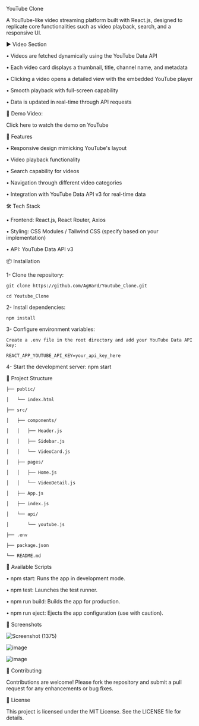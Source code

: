 YouTube Clone

A YouTube-like video streaming platform built with React.js, designed to replicate core functionalities such as video playback, search, and a responsive UI.

▶️ Video Section

• Videos are fetched dynamically using the YouTube Data API

• Each video card displays a thumbnail, title, channel name, and metadata

• Clicking a video opens a detailed view with the embedded YouTube player

• Smooth playback with full-screen capability

• Data is updated in real-time through API requests

🎥 Demo Video:

Click here to watch the demo on YouTube

🚀 Features

• Responsive design mimicking YouTube's layout

• Video playback functionality

• Search capability for videos

• Navigation through different video categories

• Integration with YouTube Data API v3 for real-time data

🛠️ Tech Stack

• Frontend: React.js, React Router, Axios

• Styling: CSS Modules / Tailwind CSS (specify based on your implementation)

• API: YouTube Data API v3

📦 Installation

1- Clone the repository:

    git clone https://github.com/AgHard/Youtube_Clone.git

    cd Youtube_Clone

2- Install dependencies:

    npm install

3- Configure environment variables:

    Create a .env file in the root directory and add your YouTube Data API key:

    REACT_APP_YOUTUBE_API_KEY=your_api_key_here
4- Start the development server:
    npm start

📁 Project Structure

    ├── public/
    
    │   └── index.html
    
    ├── src/
    
    │   ├── components/
    
    │   │   ├── Header.js
    
    │   │   ├── Sidebar.js
    
    │   │   └── VideoCard.js
    
    │   ├── pages/
    
    │   │   ├── Home.js
    
    │   │   └── VideoDetail.js
    
    │   ├── App.js
    
    │   ├── index.js
    
    │   └── api/
    
    │       └── youtube.js
    
    ├── .env
    
    ├── package.json
    
    └── README.md

🔧 Available Scripts

• npm start: Runs the app in development mode.

• npm test: Launches the test runner.

• npm run build: Builds the app for production.

• npm run eject: Ejects the app configuration (use with caution).

📸 Screenshots

![Screenshot (1375)](https://github.com/user-attachments/assets/651b76ad-59a7-454f-8cc1-9c246fbff6c7)

![image](https://github.com/user-attachments/assets/46ffb780-3c20-4f2f-b222-9a41f1ef41eb)

![image](https://github.com/user-attachments/assets/cab011a5-658f-4cf2-a78b-ac10c4d84a06)

🤝 Contributing

Contributions are welcome! Please fork the repository and submit a pull request for any enhancements or bug fixes.

📄 License

This project is licensed under the MIT License. See the LICENSE file for details.

